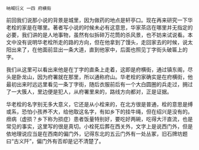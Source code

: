    呐喊衍义 一四 府横街 

   前回我们说那小说的背景是城里，因为做药的地点是轩亭口。现在再来研究一下华老栓的家是在哪里。著者写小说的时候未必有这意思，华家茶店在哪里并无指定的必要，我们讲的是人地事物，虽然有似拆碎万花筒的杀风景，也不妨来试说看。本文中没有说明华老栓所走的路的方向，但在他拿到了馒头，走回家去的时候，说太阳出来了，在他面前显出一条大道，直到他家中，后面也照见丁字街头破匾上的字。

   我们从这里可以看出来他是在丁字的直条上走着，这即是府横街，通过镇东阁，尽头是卧龙山，因为府署就在那里，所以通称府山。华老栓的家确实是在府横街，他最初出来时远远里看见一条丁字街，随后衣服前后有一个大白圆圈的兵走过，拥过了一大簇人，里边便是犯人，从府署里来的，路线方向都对，正是证据。

   华老栓的名字别无多大意义，它还是从小栓来的，在北方很是普通，栓的意思是缚或系，恐怕小孩养不大，给他取这名字，有如乡下的挂牛绳，但在绍兴是没有的。痨病（虚损？乡下称为损症）患者饭量特别好，要吃好两碗，吃得大汗直流，也是常见的事实，这里写的很是真切。小栓死后葬在西关外，文字上是说西门外，但是依地理说应当是在西南的偏门外，记得东北的五云门外有一处丛冢，旧石牌坊题曰“古义阡”，偏门外有否却是记不清楚了。

